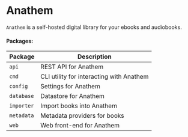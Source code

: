 # Anathem

`Anathem` is a self-hosted digital library for your ebooks and audiobooks.

#### Packages:

Package | Description
--- | ---
`api` | REST API for Anathem 
`cmd` | CLI utility for interacting with Anathem
`config` | Settings for Anathem
`database` | Datastore for Anathem
`importer` | Import books into Anathem
`metadata` | Metadata providers for books
`web` | Web front-end for Anathem
